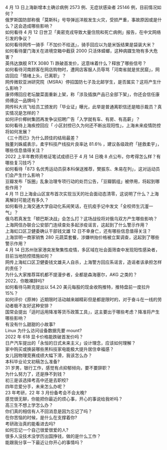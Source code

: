 4 月 13 日上海新增本土确诊病例 2573 例、无症状感染者 25146 例，目前情况如何？  
俄罗斯国防部称俄「莫斯科」号导弹巡洋舰发生火灾，受损严重，事故原因或是什么？这会造成哪些影响？  
如何看待 4 月 12 日世卫「奥密克戎导致大量住院和死亡病例」报告，在中文网络引发的争议？  
如何看待网传一骑手「不加价不给送」，骑手回应以为是米饭结果是袋装大米？  
如何看待厦门海关在进境空箱中截获 2000 只活体蟑螂，这种病媒生物有多大危害？  
英伟达旗舰 RTX 3080 Ti 跌破首发价，这意味着什么？释放了哪些信号？  
如何看待河南顾客在网店购物时，遭网店客服人员辱骂「河南省就是贫民窟」，网店回应「情绪上头，已离职」？  
网传微软亚洲研究院（MSRA）停招国防七子及北邮学生，是否属实？这将产生什么影响？  
康师傅回应老坛酸菜面重新上架，称「涉及插旗产品已全部下架」，你还会信任康师傅这一品牌吗？  
网传科大讯飞给员工颁发的「毕业证」曝光，此举是普通离职信还是暗示裁员？真实情况是怎样的？  
如何评价椰树集团再发争议招聘广告「入学就有车、有房、有高薪」？  
如何看待上海疾控回应「 小区封控已久为何还不断出现阳性」，上海未来疫情防控将如何发展？  
《三十而已》为什么顾佳的结局最差？  
独董刘姝威表示，柔宇科技产线投片良率达 81.6％ ，建议各级政府「拯救柔宇」，哪些信息值得关注？  
2022 上半年教师资格证笔试成绩已于 4 月 14 日晚 8 点公布，你考得怎么样？有哪些复习技巧？  
如何看待「873 名优秀运动员获本科保送推荐，樊振东、朱易在列」，这对运动员们会产生什么影响？  
豆瓣发布「饭圈」乱象治理专项行动的处罚公告，「豆瓣鹅组」被停用，将起到哪些作用？  
4 月 11 日上海金山区宣布首次实现当天的社会面动态清零，这说明了什么？上海离解封可能还有多久？  
如何看待上海交通大学自动化系闹笑话，在抗疫手记中发文「全校师生沆瀣一气」？  
俄乌若真发生「顿巴斯决战」会怎么打？这场战役将对俄乌双方产生哪些影响？  
上海网信办联合公安部门连续查处多起涉疫谣言，这起到了什么警示作用？  
上海虹口区卫健委确认干部钱文雄 12 日不幸身亡，还有哪些信息值得关注？  
上海崇明一商家销售 280 元蔬菜套餐，涉嫌哄抬价格被立案调查，这起到了哪些警示作用？  
4 月 14 日苏州张家港突发聚集性疫情，多区域在社会面筛查中发现阳性感染者，目前当地防控措施如何？  
网传上海虹口区卫健委钱文雄夫人自杀，上海警方回应系谣言，造谣者该承担怎样的责任？  
为什么大家推荐耳机都不提漫步者，全都是森海塞尔，AKG 之类的？  
2022，你敢裸辞吗?  
如何看待马斯克提出以 54.20 美元每股的现金收购推特，推特盘前一度拉升 15%？  
如何评价《原神》近期限时活动越来越精彩但是都是限时的，对于奋斗在一线的劳动者极不友好这种安排？  
国常会提出「适时运用降准等货币政策工具」，这主要出于哪些考虑？降准将产生哪些影响？  
有没有什么甜甜的小故事?  
Linux 为什么访问设备数据先要 mount?  
2022 年 618 显卡价格能跌破首发价吗？  
日产汽车提出的「永恒的日式未来主义」设计理念，应该如何理解？  
家中购买或换装哪些黑科技家电能极大提升居住幸福感？  
女儿因物理竞赛成绩大幅下滑，我该怎么办？  
本科毕业论文初稿怎么准备?  
31 岁男，银行工作，感觉有点抑郁倾向，要不要辞职？  
为什么努力了，还是挣不到钱？  
初三是该选择考高中还是去职校?  
四年恋爱分手，未来怎么办呢？  
23 年考研，22 年 3 月份备考会不会太晚?  
感觉很无聊，你能把你最近的烦心事，开心的事说给我听吗？  
高三生不想上学怎么办？  
你们真的相信有人不回消息是因为忘记了吗？  
在你苦恼的时候，是什么在支撑着你?  
考研政治真的能看进去吗?  
如何忘记一个自己很爱很爱的人?  
很多人没技术没学历出国挣钱，做的是什么工作？  
能跟我分享一下最近让你开心的事情吗？  
